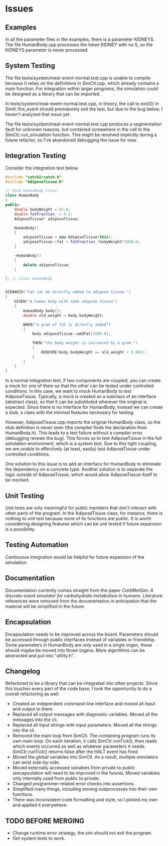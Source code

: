 # Issues


## Examples

In all the parameter files in the examples, there is a parameter KIDNEYS. The file HumanBody.cpp processes the token KIDNEY with no S, so the KIDNEYS parameter is never processed.


## System Testing

The file tests/system/meal-event-normal.test.cpp is unable to compile because it relies on the definitions in SimCtl.cpp, which already contains a main function. For integration within larger programs, the simulation could be designed as a library that can be imported.

In tests/system/meal-event-normal.test.cpp, in theory, the call to exit(0) in Simtl::fire_event should prematurely exit the test, but due to the bug below, I haven't analyzed that issue yet.

The file tests/system/meal-event-normal.test.cpp produces a segmentation fault for unknown reasons, but contained somewhere in the call to the SimCtl::run_simulation function. This might be resolved implicitly during a future refactor, so I've abandoned debugging the issue for now.


## Integration Testing

Consider the integration test below.

```c++
#include "catch2/catch.h"
#include "AdiposeTissue.h"

// Stub HumanBody class
class HumanBody
{
public:
    double bodyWeight = 65.0;
    double fatFraction_ = 0.2;
    AdiposeTissue* adiposeTissue;

    HumanBody()
    {
        adiposeTissue = new AdiposeTissue(this);
        adiposeTissue->fat = fatFraction_*bodyWeight*1000.0;
    }

    ~HumanBody()
    {
        delete adiposeTissue;
    }

}; // class HumanBody


SCENARIO("Fat can be directly added to adipose tissue.")
{
    GIVEN("A human body with some adipose tissue")
    {
        HumanBody body{};
        double old_weight = body.bodyWeight;

        WHEN("a gram of fat is directly added")
        {
            body.adiposeTissue->addFat(1000.0);

            THEN("the body weight is increased by a gram.")
            {
                REQUIRE(body.bodyWeight == old_weight + 0.001);
            }
        }
    }
}
```

In a normal integration test, if two components are coupled, you can create a mock for one of them so that the other can be tested under controlled conditions. In this case, we want to mock HumanBody to test AdiposeTissue. Typically, a mock is created as a subclass of an interface (abstract class), so that it can be substituted wherever the original is expected. Since there is no interface for HumanBody, instead we can create a stub, a class with the minimal features necessary for testing.

However, AdiposeTissue.cpp imports the original HumanBody class, so the stub definition is never seen (the compiler finds the declaration from HumanBody.h). This leads to a test failure without a compiler error (debugging reveals the bug). This forces us to test AdiposeTissue in the full simulation environment, which is a system test. Due to this tight coupling, we are unable to effectively (at least, easily) test AdiposeTissue under controlled conditions.

One solution to this issue is to add an interface for HumanBody to eliminate the dependency on a concrete type. Another solution is to separate the logic outside of AdiposeTissue, which would allow AdiposeTissue itself to be mocked.


## Unit Testing

Unit tests are only meaningful for public members that don't interact with other parts of the program. In the AdiposeTissue class, for instance, there is nothing to unit test because none of its functions are public. It is worth considering designing features which can be unit tested if future expansion is a possibility.


## Testing Automation

Continuous integration would be helpful for future expansion of the simulation.


## Documentation

Documentation currently comes straight from the paper *CarbMetSim: A discrete-event simulator for
carbohydrate metabolism in humans*. Literature references were removed from the documentation in anticipation that the material will be simplified in the future.


## Encapsulation

Encapsulation needs to be improved across the board. Parameters should be accessed through public interfaces instead of variables or friendship. Some parameters in HumanBody are only used in a single organ, these should maybe be moved into those organs. More algorithms can be abstracted and put into "utility.h".


## Changelog
Refactored to be a library that can be integrated into other projects. Since this touches every part of the code base, I took the opportunity to do a overall refactoring as well.

* Created an independent command-line interface and moved all input and output to there.
* Replaced all output messages with diagnostic variables. Moved all the messages into the cli.
* Replaced all input strings with input parameters. Moved all the strings into the cli.
* Removed the main loop from SimCtl. The containing program runs its own main loop. On each iteration, it calls SimCtl::runTick(), then reads which events occurred as well as whatever parameters it needs. SimCtl::runTick() returns false after the HALT event has fired.
* Moved the global variables into SimCtl. As a result, multiple simulators can exist side-by-side.
* Moved externally accessed variables from private to public (encapsulation will need to be improved in the future). Moved variables only internally used from public to private.
* Changed programmer-related error checks into assertions.
* Simplified many things, including moving subprocesses into their own functions.
* There was inconsistent code formatting and style, so I picked my own and applied it everywhere.


## TODO BEFORE MERGING
* Change runtime error strategy, the sim should not exit the program.
* Get system tests to work.
